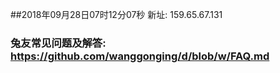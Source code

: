 ##2018年09月28日07时12分07秒 新址: 159.65.67.131
### 兔友常见问题及解答: https://github.com/wanggonging/d/blob/w/FAQ.md
